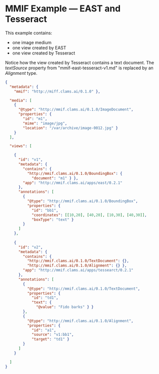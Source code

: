 # MMIF Example — EAST and Tesseract

This example contains:

- one image medium
- one view created by EAST
- one view created by Tesseract

Notice how the view created by Tesseract contains a text document. The *textSource* property from "mmif-east-tesseract-v1.md" is replaced by an *Alignment* type.

```json
{
  "metadata": {
    "mmif": "http://miff.clams.ai/0.1.0" },

  "media": [
    {
      "@type": "http://mmif.clams.ai/0.1.0/ImageDocument",
      "properties": {
        "id": "m1",
        "mime": "image/jpg",
        "location": "/var/archive/image-0012.jpg" }
    }
  ],

  "views": [

    {
      "id": "v1",
      "metadata": {
        "contains": {
          "http://mmif.clams.ai/0.1.0/BoundingBox": {
            "document": "m1" } },
        "app": "http://mmif.clams.ai/apps/east/0.2.1"
      },
      "annotations": [
        { 
          "@type": "http://mmif.clams.ai/0.1.0/BoundingBox",
          "properties": {
            "id": "bb1",
            "coordinates": [[10,20], [40,20], [10,30], [40,30]],
            "boxType": "text" }
        }
      ]
    },
    
    {
      "id": "v2",
      "metadata": {
        "contains": {
          "http://mmif.clams.ai/0.1.0/TextDocument": {},
          "http://mmif.clams.ai/0.1.0/Alignment": {} },
        "app": "http://mmif.clams.ai/apps/tessearct/0.2.1"
      },
      "annotations": [
        { 
          "@type": "http://mmif.clams.ai/0.1.0/TextDocument",
          "properties": {
            "id": "td1",
            "text": {
              "@value": "Fido barks" } }
        },
        {
          "@type": "http://mmif.clams.ai/0.1.0/Alignment",
          "properties": {
            "id": "a1",
            "source": "v1:bb1",
            "target": "td1" }
        }
      ]
    }

  ]
}
```

